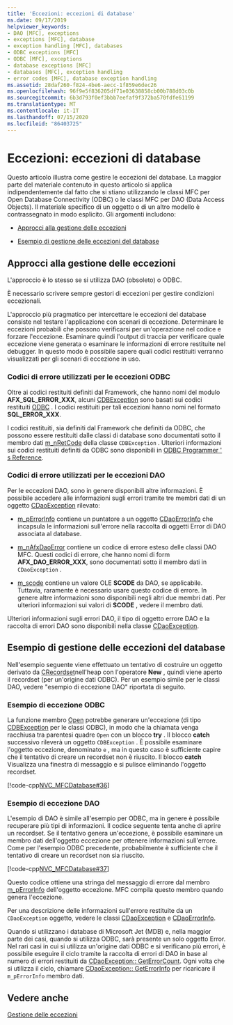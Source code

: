 ```yaml
---
title: 'Eccezioni: eccezioni di database'
ms.date: 09/17/2019
helpviewer_keywords:
- DAO [MFC], exceptions
- exceptions [MFC], database
- exception handling [MFC], databases
- ODBC exceptions [MFC]
- ODBC [MFC], exceptions
- database exceptions [MFC]
- databases [MFC], exception handling
- error codes [MFC], database exception handling
ms.assetid: 28daf260-f824-4be6-aecc-1f859e6dec26
ms.openlocfilehash: 96f9e5f836205df71e03638858cb00b788d03c0b
ms.sourcegitcommit: 6b3d793f0ef3bbb7eefaf9f372ba570fdfe61199
ms.translationtype: MT
ms.contentlocale: it-IT
ms.lasthandoff: 07/15/2020
ms.locfileid: "86403725"
---
```

# <a name="exceptions-database-exceptions"></a>Eccezioni: eccezioni di database

Questo articolo illustra come gestire le eccezioni del database. La maggior parte del materiale contenuto in questo articolo si applica indipendentemente dal fatto che si stiano utilizzando le classi MFC per Open Database Connectivity (ODBC) o le classi MFC per DAO (Data Access Objects). Il materiale specifico di un oggetto o di un altro modello è contrassegnato in modo esplicito. Gli argomenti includono:

- [Approcci alla gestione delle eccezioni](#_core_approaches_to_exception_handling)

- [Esempio di gestione delle eccezioni del database](#_core_a_database_exception.2d.handling_example)

## <a name="approaches-to-exception-handling"></a><a name="_core_approaches_to_exception_handling"></a>Approcci alla gestione delle eccezioni

L'approccio è lo stesso se si utilizza DAO (obsoleto) o ODBC.

È necessario scrivere sempre gestori di eccezioni per gestire condizioni eccezionali.

L'approccio più pragmatico per intercettare le eccezioni del database consiste nel testare l'applicazione con scenari di eccezione. Determinare le eccezioni probabili che possono verificarsi per un'operazione nel codice e forzare l'eccezione. Esaminare quindi l'output di traccia per verificare quale eccezione viene generata o esaminare le informazioni di errore restituite nel debugger. In questo modo è possibile sapere quali codici restituiti verranno visualizzati per gli scenari di eccezione in uso.

### <a name="error-codes-used-for-odbc-exceptions"></a>Codici di errore utilizzati per le eccezioni ODBC

Oltre ai codici restituiti definiti dal Framework, che hanno nomi del modulo **AFX_SQL_ERROR_XXX**, alcuni [CDBException](reference/cdbexception-class.md) sono basati sui codici restituiti [ODBC](../data/odbc/odbc-basics.md) . I codici restituiti per tali eccezioni hanno nomi nel formato **SQL_ERROR_XXX**.

I codici restituiti, sia definiti dal Framework che definiti da ODBC, che possono essere restituiti dalle classi di database sono documentati sotto il membro dati [m_nRetCode](reference/cdbexception-class.md#m_nretcode) della classe `CDBException` . Ulteriori informazioni sui codici restituiti definiti da ODBC sono disponibili in [ODBC Programmer ' s Reference](/sql/odbc/reference/odbc-programmer-s-reference).

### <a name="error-codes-used-for-dao-exceptions"></a>Codici di errore utilizzati per le eccezioni DAO

Per le eccezioni DAO, sono in genere disponibili altre informazioni. È possibile accedere alle informazioni sugli errori tramite tre membri dati di un oggetto [CDaoException](reference/cdaoexception-class.md) rilevato:

- [m_pErrorInfo](reference/cdaoexception-class.md#m_perrorinfo) contiene un puntatore a un oggetto [CDaoErrorInfo](reference/cdaoerrorinfo-structure.md) che incapsula le informazioni sull'errore nella raccolta di oggetti Error di DAO associata al database.

- [m_nAfxDaoError](reference/cdaoexception-class.md#m_nafxdaoerror) contiene un codice di errore esteso delle classi DAO MFC. Questi codici di errore, che hanno nomi di form **AFX_DAO_ERROR_XXX**, sono documentati sotto il membro dati in `CDaoException` .

- [m_scode](reference/cdaoexception-class.md#m_scode) contiene un valore OLE **SCODE** da DAO, se applicabile. Tuttavia, raramente è necessario usare questo codice di errore. In genere altre informazioni sono disponibili negli altri due membri dati. Per ulteriori informazioni sui valori di **SCODE** , vedere il membro dati.

Ulteriori informazioni sugli errori DAO, il tipo di oggetto errore DAO e la raccolta di errori DAO sono disponibili nella classe [CDaoException](reference/cdaoexception-class.md).

## <a name="a-database-exception-handling-example"></a><a name="_core_a_database_exception.2d.handling_example"></a>Esempio di gestione delle eccezioni del database

Nell'esempio seguente viene effettuato un tentativo di costruire un oggetto derivato da [CRecordset](reference/crecordset-class.md)nell'heap con l'operatore **New** , quindi viene aperto il recordset (per un'origine dati ODBC). Per un esempio simile per le classi DAO, vedere "esempio di eccezione DAO" riportata di seguito.

### <a name="odbc-exception-example"></a>Esempio di eccezione ODBC

La funzione membro [Open](reference/crecordset-class.md#open) potrebbe generare un'eccezione (di tipo [CDBException](reference/cdbexception-class.md) per le classi ODBC), in modo che la chiamata venga racchiusa tra parentesi quadre `Open` con un blocco **try** . Il blocco **catch** successivo rileverà un oggetto `CDBException` . È possibile esaminare l'oggetto eccezione, denominato `e` , ma in questo caso è sufficiente capire che il tentativo di creare un recordset non è riuscito. Il blocco **catch** Visualizza una finestra di messaggio e si pulisce eliminando l'oggetto recordset.

[!code-cpp[NVC_MFCDatabase#36](codesnippet/cpp/exceptions-database-exceptions_1.cpp)]

### <a name="dao-exception-example"></a>Esempio di eccezione DAO

L'esempio di DAO è simile all'esempio per ODBC, ma in genere è possibile recuperare più tipi di informazioni. Il codice seguente tenta anche di aprire un recordset. Se il tentativo genera un'eccezione, è possibile esaminare un membro dati dell'oggetto eccezione per ottenere informazioni sull'errore. Come per l'esempio ODBC precedente, probabilmente è sufficiente che il tentativo di creare un recordset non sia riuscito.

[!code-cpp[NVC_MFCDatabase#37](codesnippet/cpp/exceptions-database-exceptions_2.cpp)]

Questo codice ottiene una stringa del messaggio di errore dal membro [m_pErrorInfo](reference/cdaoexception-class.md#m_perrorinfo) dell'oggetto eccezione. MFC compila questo membro quando genera l'eccezione.

Per una descrizione delle informazioni sull'errore restituite da un `CDaoException` oggetto, vedere le classi [CDaoException](reference/cdaoexception-class.md) e [CDaoErrorInfo](reference/cdaoerrorinfo-structure.md).

Quando si utilizzano i database di Microsoft Jet (MDB) e, nella maggior parte dei casi, quando si utilizza ODBC, sarà presente un solo oggetto Error. Nel rari casi in cui si utilizza un'origine dati ODBC e si verificano più errori, è possibile eseguire il ciclo tramite la raccolta di errori di DAO in base al numero di errori restituiti da [CDaoException:: GetErrorCount](reference/cdaoexception-class.md#geterrorcount). Ogni volta che si utilizza il ciclo, chiamare [CDaoException:: GetErrorInfo](reference/cdaoexception-class.md#geterrorinfo) per ricaricare il `m_pErrorInfo` membro dati.

## <a name="see-also"></a>Vedere anche

[Gestione delle eccezioni](exception-handling-in-mfc.md)
